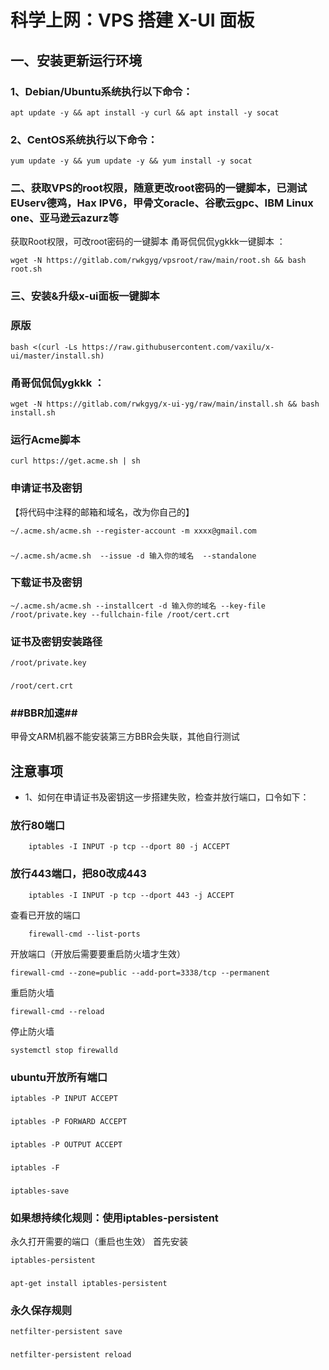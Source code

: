 # 科学上网：VPS 搭建 X-UI 面板

## 一、安装更新运行环境

### 1、Debian/Ubuntu系统执行以下命令：
    
    apt update -y && apt install -y curl && apt install -y socat
     
### 2、CentOS系统执行以下命令：

    yum update -y && yum update -y && yum install -y socat


### 二、获取VPS的root权限，随意更改root密码的一键脚本，已测试EUserv德鸡，Hax IPV6，甲骨文oracle、谷歌云gpc、IBM Linux one、亚马逊云azurz等
获取Root权限，可改root密码的一键脚本
甬哥侃侃侃ygkkk一键脚本 ：

    wget -N https://gitlab.com/rwkgyg/vpsroot/raw/main/root.sh && bash root.sh

### 三、安装&升级x-ui面板一键脚本
###
### 原版
    bash <(curl -Ls https://raw.githubusercontent.com/vaxilu/x-ui/master/install.sh)

### 甬哥侃侃侃ygkkk ：

    wget -N https://gitlab.com/rwkgyg/x-ui-yg/raw/main/install.sh && bash install.sh

### 运行Acme脚本

    curl https://get.acme.sh | sh
    
### 申请证书及密钥
【将代码中注释的邮箱和域名，改为你自己的】

    ~/.acme.sh/acme.sh --register-account -m xxxx@gmail.com
### 
    ~/.acme.sh/acme.sh  --issue -d 输入你的域名  --standalone
    
 ### 下载证书及密钥
 
    ~/.acme.sh/acme.sh --installcert -d 输入你的域名 --key-file /root/private.key --fullchain-file /root/cert.crt

### 证书及密钥安装路径
    /root/private.key
### 
    /root/cert.crt

### ##BBR加速##
甲骨文ARM机器不能安装第三方BBR会失联，其他自行测试

## 注意事项
- 1、如何在申请证书及密钥这一步搭建失败，检查并放行端口，口令如下：

### 放行80端口

        iptables -I INPUT -p tcp --dport 80 -j ACCEPT
        
### 放行443端口，把80改成443
        
        iptables -I INPUT -p tcp --dport 443 -j ACCEPT


查看已开放的端口

        firewall-cmd --list-ports
            
    
开放端口（开放后需要要重启防火墙才生效）

    firewall-cmd --zone=public --add-port=3338/tcp --permanent
    
重启防火墙

    firewall-cmd --reload
    
停止防火墙

    systemctl stop firewalld

### ubuntu开放所有端口

    iptables -P INPUT ACCEPT
###
    iptables -P FORWARD ACCEPT
###
    iptables -P OUTPUT ACCEPT
###
    iptables -F
###
    iptables-save
###
### 如果想持续化规则：使用iptables-persistent
永久打开需要的端口（重启也生效）
首先安装

    iptables-persistent
###
    apt-get install iptables-persistent

### 永久保存规则

    netfilter-persistent save
###
    netfilter-persistent reload
###
